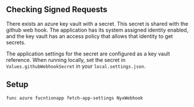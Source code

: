 ## Checking Signed Requests

There exists an azure key vault with a secret.  This secret is shared with the
github web hook.  The application has its system assigned identity enabled, and
the key vault has an access policy that allows that identity to get secrets.

The application settings for the secret are configured as a key vault
reference.  When running locally, set the secret in
`Values.githubWebhookSecret` in your `local.settings.json`.

## Setup

```sh
func azure fucntionapp fetch-app-settings NyxWebhook
```
